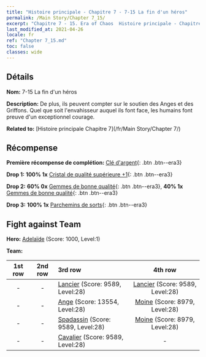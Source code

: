 ```yaml
---
title: "Histoire principale - Chapitre 7 - 7-15 La fin d'un héros"
permalink: /Main Story/Chapter 7_15/
excerpt: "Chapitre 7 - 15. Era of Chaos  Histoire principale - Chapitre 7_15. 7-15 La fin d'un héros"
last_modified_at: 2021-04-26
locale: fr
ref: "Chapter 7_15.md"
toc: false
classes: wide
---
```


## Détails

 **Nom:** 7-15 La fin d'un héros

 **Description:** De plus, ils peuvent compter sur le soutien des Anges et des Griffons. Quel que soit l'envahisseur auquel ils font face, les humains font preuve d'un exceptionnel courage.

 **Related to:** [Histoire principale Chapitre 7](/fr/Main Story/Chapter 7/)

## Récompense

 **Première récompense de complétion:** [Clé d'argent](/ItemsFR/con_693/){: .btn .btn--era3}

 **Drop 1:** **100% 1x** [Cristal de qualité supérieure +1](/ItemsFR/mat_24/){: .btn .btn--era3}

 **Drop 2:** **60% 0x** [Gemmes de bonne qualité](/ItemsFR/mat_16/){: .btn .btn--era3}, **40% 1x** [Gemmes de bonne qualité](/ItemsFR/mat_16/){: .btn .btn--era3}

 **Drop 3:** **100% 1x** [Parchemins de sorts](/ItemsFR/con_694/){: .btn .btn--era3}


## Fight against Team
 **Hero:** [Adelaïde](/fr/heroes/Adelaide/) (Score: 1000, Level:1)

 **Team:**


  | 1st row | 2nd row | 3rd row | 4th row |
  |:----:|:----:|:----|:----:|
  | - | - | [Lancier](/fr/units/Pikeman/) (Score: 9589, Level:28)  | [Lancier](/fr/units/Pikeman/) (Score: 9589, Level:28)  |
  | - | - | [Ange](/fr/units/Angel/) (Score: 13554, Level:28)  | [Moine](/fr/units/Monk/) (Score: 8979, Level:28)  |
  | - | - | [Spadassin](/fr/units/Swordsman/) (Score: 9589, Level:28)  | [Moine](/fr/units/Monk/) (Score: 8979, Level:28)  |
  | - | - | [Cavalier](/fr/units/Cavalier/) (Score: 9589, Level:28)  | - |


